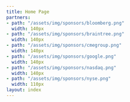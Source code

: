 ```yaml
---
title: Home Page
partners:
- path: "/assets/img/sponsors/bloomberg.png"
  width: 140px
- path: "/assets/img/sponsors/braintree.png"
  width: 140px
- path: "/assets/img/sponsors/cmegroup.png"
  width: 140px
- path: "/assets/img/sponsors/google.png"
  width: 140px
- path: "/assets/img/sponsors/nasdaq.png"
  width: 140px
- path: "/assets/img/sponsors/nyse.png"
  width: 110px
layout: index
---
```


